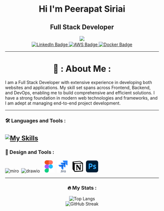 <div id="header" align="center">
<h1>Hi I'm Peerapat Siriai</h1>
</div>
<div id="header" align="center">
<h2>Full Stack Developer</h2>
</div>

<div id="header" align="center">
  <img src="https://gifdb.com/images/high/cartoon-character-louise-belcher-coding-is-fun-ctmkcciuc1gyxos2.gif" width="200"/>
</div>
<div id="badges" align="center">
  <a href="" target="_blank">
    <img src="https://img.shields.io/badge/typescript-%23007ACC.svg?style=for-the-badge&logo=typescript&logoColor=white" alt="LinkedIn Badge"/>
  </a>
  <a href="" target="_blank">
    <img src="https://img.shields.io/badge/Amazon_AWS-FF9900?style=for-the-badge&logo=amazonaws&logoColor=white" alt="AWS Badge"/>
  </a>
  <a href="" target="_blank">
    <img src="https://img.shields.io/badge/docker-%230db7ed.svg?style=for-the-badge&logo=docker&logoColor=white" alt="Docker Badge"/>
  </a>
</div>

---
<div id="header" align="center">
<h1>😤 : About Me :</h1>
</div>
<p>I am a Full Stack Developer with extensive experience in developing both websites and applications. My skill set spans across Frontend, Backend, and DevOps, enabling me to build comprehensive and efficient solutions. I have a strong foundation in modern web technologies and frameworks, and I am adept at managing end-to-end project development.</p>

---

### 🛠️ Languages and Tools :
[![My Skills](https://skillicons.dev/icons?i=go,ts,react,nextjs,angular,nest,tailwind,aws,postgres,mongodb,mysql,redis,sqlite,nodejs,prisma,sequelize,laravel,github,git,bitbucket,gitlab,py,django,docker,express,fastapi,flask,jest,linux,ubuntu,nginx,js&perline=20)](https://skillicons.dev)
---

### 🎨 Design and Tools :
<div>
  <img src="https://store-images.s-microsoft.com/image/apps.47763.13959754522315136.87be3224-9693-4fd4-8cd4-af6362fb8d37.b3c24453-164b-4d03-b561-e77aec7c076a" title="miro" alt="miro" width="40" height="40"/>&nbsp;
  <img src="https://miro.medium.com/v2/resize:fit:267/1*CalM6rOuHxReY6W-rE01lw.png" title="drawio" alt="drawio" width="40" height="40"/>&nbsp;
  <img src="https://github.com/devicons/devicon/blob/master/icons/figma/figma-original.svg" title="figma" alt="figma" width="40" height="40"/>&nbsp;
  <img src="https://github.com/devicons/devicon/blob/master/icons/jira/jira-original-wordmark.svg"  title="jira" alt="jira" width="40" height="40"/>&nbsp;
  <img src="https://github.com/devicons/devicon/blob/master/icons/notion/notion-original.svg" title="notion" alt="notion" width="40" height="40"/>&nbsp;
  <img src="https://github.com/devicons/devicon/blob/master/icons/photoshop/photoshop-original.svg" title="ph" alt="ph" width="40" height="40"/>&nbsp;
</div>

---

<div align="center">

### :fire: My Stats :
![Top Langs](https://github-readme-stats.vercel.app/api/top-langs/?username=peerapatsiriai&layout=compact&theme=vision-friendly-dark)<br>
![GitHub Streak](https://streak-stats.demolab.com?user=peerapatsiriai&theme=dark)<br>
</div>
